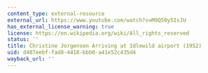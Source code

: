 ```yaml
---
content_type: external-resource
external_url: https://www.youtube.com/watch?v=M9Q50y5IsJU
has_external_license_warning: true
license: https://en.wikipedia.org/wiki/All_rights_reserved
status: ''
title: Christine Jorgensen Arriving at Idlewild airport (1952)
uid: d407eebf-fad8-4418-bbb0-a41e52c435d4
wayback_url: ''
---
```

